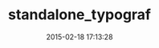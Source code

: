 ---
layout: post
title:  "standalone_typograf"
repo:   "shlima/standalone_typograf"
date:   2015-02-18 17:13:28
gemurl: https://github.com/shlima/standalone_typograf
---